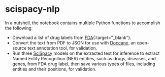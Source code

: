 # scispacy-nlp
In a nutshell, the notebook contains multiple Python functions to accomplish the following:
- Download a list of drug labels from [FDA](https://www.fda.gov/){:target="_blank"}.
- Convert the text from PDF to JSON for use with [Doccano](https://github.com/doccano/doccano), an open-source text annotation tool, for validation.
- Run three [SciSpacy](https://allenai.github.io/scispacy/) models on the extracted text for inference to extract Named Entity Recognition (NER) entities, such as drugs, diseases, and genes, from FDA drug label, then save various types of files, including entities and their positions, for validation.

